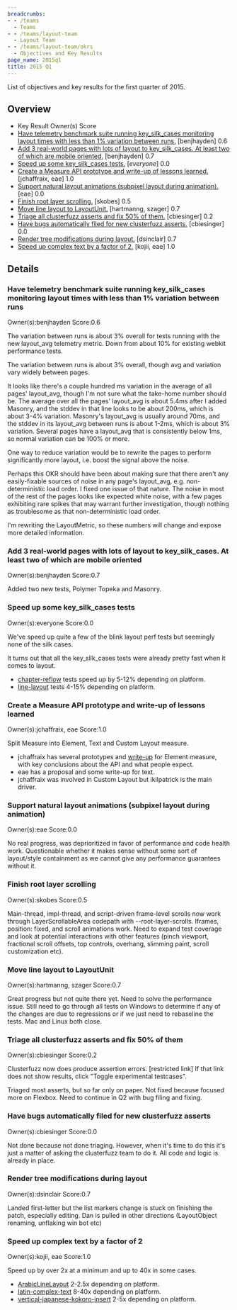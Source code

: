 ```yaml
---
breadcrumbs:
- - /teams
  - Teams
- - /teams/layout-team
  - Layout Team
- - /teams/layout-team/okrs
  - Objectives and Key Results
page_name: 2015q1
title: 2015 Q1
---
```


List of objectives and key results for the first quarter of 2015.

## Overview

*   Key Result Owner(s) Score
*   [Have telemetry benchmark suite running key_silk_cases monitoring
            layout times with less than 1% variation between runs.](#kr0)
            \[benjhayden\] 0.6
*   [Add 3 real-world pages with lots of layout to key_silk_cases. At
            least two of which are mobile oriented.](#kr1) \[benjhayden\] 0.7
*   [Speed up some key_silk_cases tests.](#kr2) \[*everyone*\] 0.0
*   [Create a Measure API prototype and write-up of lessons
            learned.](#kr3) \[jchaffraix, eae\] 1.0
*   [Support natural layout animations (subpixel layout during
            animation).](#kr4) \[eae\] 0.0
*   [Finish root layer scrolling.](#kr5) \[skobes\] 0.5
*   [Move line layout to LayoutUnit.](#kr6) \[hartmanng, szager\] 0.7
*   [Triage all clusterfuzz asserts and fix 50% of them.](#kr7)
            \[cbiesinger\] 0.2
*   [Have bugs automatically filed for new clusterfuzz asserts.](#kr8)
            \[cbiesinger\] 0.0
*   [Render tree modifications during layout.](#kr9) \[dsinclair\] 0.7
*   [Speed up complex text by a factor of 2.](#kr10) \[kojii, eae\] 1.0

## Details

### Have telemetry benchmark suite running key_silk_cases monitoring layout times with less than 1% variation between runs

Owner(s):benjhayden
Score:0.6

The variation between runs is about 3% overall for tests running with the new
layout_avg telemetry metric. Down from about 10% for existing webkit performance
tests.

The variation between runs is about 3% overall, though avg and variation vary
widely between pages.

It looks like there's a couple hundred ms variation in the average of all pages'
layout_avg, though I'm not sure what the take-home number should be. The average
over all the pages' layout_avg is about 5.4ms after I added Masonry, and the
stddev in that line looks to be about 200ms, which is about 3-4% variation.
Masonry's layout_avg is usually around 70ms, and the stddev in its layout_avg
between runs is about 1-2ms, which is about 3% variation. Several pages have a
layout_avg that is consistently below 1ms, so normal variation can be 100% or
more.

One way to reduce variation would be to rewrite the pages to perform
significantly more layout, i.e. boost the signal above the noise.

Perhaps this OKR should have been about making sure that there aren't any
easily-fixable sources of noise in any page's layout_avg, e.g. non-deterministic
load order. I fixed one issue of that nature. The noise in most of the rest of
the pages looks like expected white noise, with a few pages exhibiting rare
spikes that may warrant further investigation, though nothing as troublesome as
that non-deterministic load order.

I'm rewriting the LayoutMetric, so these numbers will change and expose more
detailed information.

### Add 3 real-world pages with lots of layout to key_silk_cases. At least two of which are mobile oriented

Owner(s):benjhayden
Score:0.7

Added two new tests, Polymer Topeka and Masonry.

### Speed up some key_silk_cases tests

Owner(s):everyone
Score:0.0

We've speed up quite a few of the blink layout perf tests but seemingly none of
the silk cases.

It turns out that all the key_silk_cases tests were already pretty fast when it
comes to layout.

*   [chapter-reflow](https://chromeperf.appspot.com/report?masters=ChromiumPerf&bots=android-nexus7v2%2Cchromium-rel-mac9%2Cchromium-rel-win7-gpu-nvidia%2Clinux-release&tests=blink_perf.layout%2Fchapter-reflow&checked=chapter-reflow%2Cchapter-reflow%2Cref%2Cchapter-reflow%2Cref%2Cchapter-reflow%2Cref)
            tests speed up by 5-12% depending on platform.
*   [line-layout](https://chromeperf.appspot.com/report?masters=ChromiumPerf&bots=android-nexus7v2%2Cchromium-rel-mac9%2Cchromium-rel-win7-gpu-nvidia%2Clinux-release&tests=blink_perf.layout%2Fline-layout&checked=line-layout%2Cline-layout%2Cref%2Cline-layout%2Cref%2Cline-layout%2Cref&start_rev=318673&end_rev=322609)
            tests 4-15% depending on platform.

### Create a Measure API prototype and write-up of lessons learned

Owner(s):jchaffraix, eae
Score:1.0

Split Measure into Element, Text and Custom Layout measure.

*   jchaffraix has several prototypes and
            [write-up](https://docs.google.com/a/chromium.org/document/d/1hGuLzcY8uFcP4fQw2HiwnpnI6SmygqErvYQMxkObONs/edit)
            for Element measure, with key conclusions about the API and what
            people expect.
*   eae has a proposal and some write-up for text.
*   jchaffraix was involved in Custom Layout but ikilpatrick is the main
            driver.

### Support natural layout animations (subpixel layout during animation)

Owner(s):eae
Score:0.0

No real progress, was deprioritized in favor of performance and code health
work. Questionable whether it makes sense without some sort of layout/style
containment as we cannot give any performance guarantees without it.

### Finish root layer scrolling

Owner(s):skobes
Score:0.5

Main-thread, impl-thread, and script-driven frame-level scrolls now work through
LayerScrollableArea codepath with --root-layer-scrolls. Iframes, position:
fixed, and scroll animations work. Need to expand test coverage and look at
potential interactions with other features (pinch viewport, fractional scroll
offsets, top controls, overhang, slimming paint, scroll customization etc).

### Move line layout to LayoutUnit

Owner(s):hartmanng, szager
Score:0.7

Great progress but not quite there yet. Need to solve the performance issue.
Still need to go through all tests on Windows to determine if any of the changes
are due to regressions or if we just need to rebaseline the tests. Mac and Linux
both close.

### Triage all clusterfuzz asserts and fix 50% of them

Owner(s):cbiesinger
Score:0.2

Clusterfuzz now does produce assertion errors. \[restricted link\] If that link
does not show results, click "Toggle experimental testcases".

Triaged most asserts, but so far only on paper. Not fixed because focused more
on Flexbox. Need to continue in Q2 with bug filing and fixing.

### Have bugs automatically filed for new clusterfuzz asserts

Owner(s):cbiesinger
Score:0.0

Not done because not done triaging. However, when it's time to do this it's just
a matter of asking the clusterfuzz team to do it. All code and logic is already
in place.

### Render tree modifications during layout

Owner(s):dsinclair
Score:0.7

Landed first-letter but the list markers change is stuck on finishing the patch,
especially editing. Dan is pulled in other directions (LayoutObject renaming,
unflaking win bot etc)

### Speed up complex text by a factor of 2

Owner(s):kojii, eae
Score:1.0

Speed up by over 2x at a minimum and up to 40x in some cases.

*   [ArabicLineLayout](https://chromeperf.appspot.com/report?masters=ChromiumPerf&bots=android-nexus7v2%2Cchromium-rel-mac9%2Cchromium-rel-win7-gpu-nvidia%2Clinux-release&tests=blink_perf.layout%2FArabicLineLayout&checked=ArabicLineLayout%2CArabicLineLayout%2Cref%2CArabicLineLayout%2Cref&start_rev=318673&end_rev=322609)
            2-2.5x depending on platform.
*   [latin-complex-text](https://chromeperf.appspot.com/report?masters=ChromiumPerf&bots=android-nexus7v2%2Cchromium-rel-mac9%2Cchromium-rel-win7-gpu-nvidia%2Clinux-release&tests=blink_perf.layout%2Flatin-complex-text&checked=latin-complex-text%2Cref%2Clatin-complex-text%2Clatin-complex-text%2Cref%2Clatin-complex-text%2Cref&start_rev=318673&end_rev=322609)
            8-40x depending on platform.
*   [vertical-japanese-kokoro-insert](https://chromeperf.appspot.com/report?masters=ChromiumPerf&bots=android-nexus7v2%2Cchromium-rel-mac9%2Cchromium-rel-win7-gpu-nvidia%2Clinux-release&tests=blink_perf.layout%2Fvertical-japanese-kokoro-insert&checked=vertical-japanese-kokoro-insert%2Cvertical-japanese-kokoro-insert%2Cref%2Cvertical-japanese-kokoro-insert%2Cref%2Cvertical-japanese-kokoro-insert%2Cref&start_rev=318673&end_rev=322609)
            2-5x depending on platform.